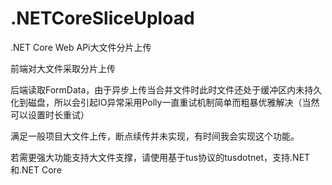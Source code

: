 # .NETCoreSliceUpload
.NET Core Web APi大文件分片上传

前端对大文件采取分片上传

后端读取FormData，由于异步上传当合并文件时此时文件还处于缓冲区内未持久化到磁盘，所以会引起IO异常采用Polly一直重试机制简单而粗暴优雅解决（当然可以设置时长重试）

满足一般项目大文件上传，断点续传并未实现，有时间我会实现这个功能。

若需更强大功能支持大文件支撑，请使用基于tus协议的tusdotnet，支持.NET和.NET Core
